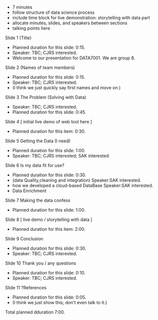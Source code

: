 * 7 minutes
* follow structure of data science process
* include time block for live demonstration: storytelling with data part
* allocate minutes, slides, and speakers between sections
* talking points here

Slide 1 (Title)
* Planned duration for this slide: 0:15.
* Speaker: TBC; CJRS interested.
* Welcome to our presentation for DATA7001. We are group 8.

Slide 2 (Names of team members)
* Planned duration for this slide: 0:15.
* Speaker: TBC; CJRS interested.
* (I think we just quickly say first names and move on.)

Slide 3 The Problem (Solving with Data)
* Speaker: TBC; CJRS interested.
* Planned duration for this slide: 0:45.

Slide 4 [ initial live demo of web tool here ]
* Planned duration for this item: 0:30.

Slide 5 Getting the Data (I need)
* Planned duration for this slide: 1:00.
* Speaker: TBC; CJRS interested; SAK interested.


Slide 6 Is my data fit for use?
* Planned duration for this slide: 0:30.
* (data Quality,cleaning and integration) Speaker:SAK interested.
* how we developed a cloud-based DataBase Speaker:SAK interested.
* Data Enrichment

Slide 7 Making the data confess
* Planned duration for this slide: 1:00.

Slide 8 [ live demo / storytelling with data ]
* Planned duration for this item: 2:00.

Slide 9 Conclusion
* Planned duration for this slide: 0:30.
* Speaker: TBC; CJRS interested.

Slide 10 Thank you / any questions
* Planned duration for this slide: 0:10.
* Speaker: TBC; CJRS interested.

Slide 11 ?References
* Planned duration for this slide: 0:05.
* (I think we just show this; don't even talk to it.)

Total planned dduration 7:00.
